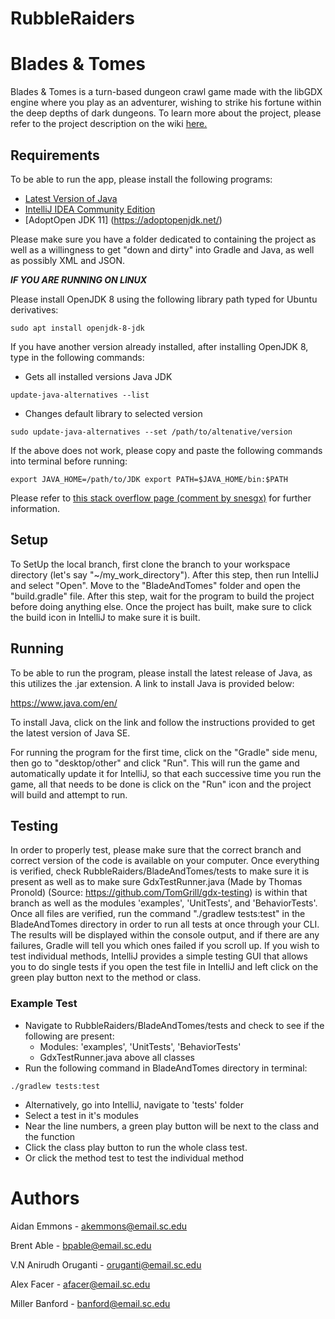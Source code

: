 # RubbleRaiders
# Blades & Tomes

Blades & Tomes is a turn-based dungeon crawl game made with the libGDX engine
where you play as an adventurer, wishing to strike his fortune within the deep depths
of dark dungeons. To learn more about the project, please refer to the project
description on the wiki [here.](https://github.com/SCCapstone/RubbleRaiders/wiki/Project-Description)

## Requirements

To be able to run the app, please install the following programs:

* [Latest Version of Java](https://www.java.com/en/)
* [IntelliJ IDEA Community Edition](https://www.jetbrains.com/idea/download/#section=Windows)
* [AdoptOpen JDK 11] (https://adoptopenjdk.net/)

Please make sure you have a folder dedicated to containing the project as well as a willingness
to get "down and dirty" into Gradle and Java, as well as possibly XML and JSON.

**_IF YOU ARE RUNNING ON LINUX_**

Please install OpenJDK 8 using the following library path typed for Ubuntu derivatives:

`sudo apt install openjdk-8-jdk`

If you have another version already installed, after installing OpenJDK 8, type in the following commands:

* Gets all installed versions Java JDK <br>

`update-java-alternatives --list`

* Changes default library to selected version <br>

`sudo update-java-alternatives --set /path/to/altenative/version`

If the above does not work, please copy and paste the following commands into terminal before running:

`export JAVA_HOME=/path/to/JDK
export PATH=$JAVA_HOME/bin:$PATH`

Please refer to [this stack overflow page (comment by snesgx)](https://stackoverflow.com/questions/55847497/how-do-i-troubleshoot-inconsistency-detected-dl-lookup-c-111-java-result-12) for further information.

## Setup

To SetUp the local branch, first clone the branch to your workspace directory (let's say "~/my_work_directory").
After this step, then run IntelliJ and select "Open". Move to the "BladeAndTomes" folder and open the
"build.gradle" file. After this step, wait for the program to build the project before doing anything else.
Once the project has built, make sure to click the build icon in IntelliJ to make sure it is built.

## Running

To be able to run the program, please install the latest release of Java, as this utilizes the .jar extension.
A link to install Java is provided below:

https://www.java.com/en/

To install Java, click on the link and follow the instructions provided to get the latest version of Java SE.

For running the program for the first time, click on the "Gradle" side menu, then go to "desktop/other" and
click "Run". This will run the game and automatically update it for IntelliJ, so that each successive time you
run the game, all that needs to be done is click on the "Run" icon and the project will build and attempt to
run.

## Testing

In order to properly test, please make sure that the correct branch and correct version of the code is
available on your computer. Once everything is verified, check RubbleRaiders/BladeAndTomes/tests
to make sure it is present as well as to make sure GdxTestRunner.java (Made by Thomas Pronold)
(Source: https://github.com/TomGrill/gdx-testing) is within that branch as well as the
modules 'examples', 'UnitTests', and 'BehaviorTests'. Once all files are verified, run the
command "./gradlew tests:test" in the BladeAndTomes directory in order to run all tests at once through your CLI. The results will
be displayed within the console output, and if there are any failures, Gradle will tell you which ones failed if you
scroll up. If you wish to test individual methods, IntelliJ provides a simple testing GUI
that allows you to do single tests if you open the test file in IntelliJ and left click on the
green play button next to the method or class.

### Example Test
* Navigate to RubbleRaiders/BladeAndTomes/tests and check to see if the following are present:
  * Modules: 'examples', 'UnitTests', 'BehaviorTests'
  * GdxTestRunner.java above all classes
* Run the following command in BladeAndTomes directory in terminal:

`./gradlew tests:test`

* Alternatively, go into IntelliJ, navigate to 'tests' folder
* Select a test in it's modules
* Near the line numbers, a green play button will be next to the class and the function
* Click the class play button to run the whole class test.
* Or click the method test to test the individual method

# Authors

Aidan Emmons - akemmons@email.sc.edu

Brent Able - bpable@email.sc.edu

V.N Anirudh Oruganti - oruganti@email.sc.edu

Alex Facer - afacer@email.sc.edu

Miller Banford - banford@email.sc.edu
